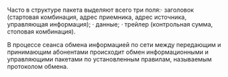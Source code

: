 Часто в структуре пакета выделяют всего три поля:· заголовок (стартовая комбинация, адрес приемника, адрес источника, управляющая информация); · данные; · трейлер (контрольная сумма, стоповая комбинация).

В процессе сеанса обмена информацией по сети между передающим и принимающим абонентами происходит обмен информационными и управляющими пакетами по установленным правилам, называемым протоколом обмена.